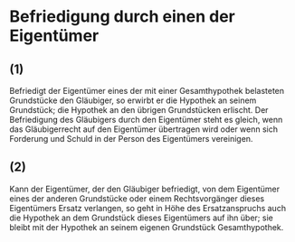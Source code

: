 # Befriedigung durch einen der Eigentümer



## (1)

 Befriedigt der Eigentümer eines der mit einer Gesamthypothek belasteten Grundstücke den Gläubiger, so erwirbt er die Hypothek an seinem Grundstück; die Hypothek an den übrigen Grundstücken erlischt. Der Befriedigung des Gläubigers durch den Eigentümer steht es gleich, wenn das Gläubigerrecht auf den Eigentümer übertragen wird oder wenn sich Forderung und Schuld in der Person des Eigentümers vereinigen.

## (2)

 Kann der Eigentümer, der den Gläubiger befriedigt, von dem Eigentümer eines der anderen Grundstücke oder einem Rechtsvorgänger dieses Eigentümers Ersatz verlangen, so geht in Höhe des Ersatzanspruchs auch die Hypothek an dem Grundstück dieses Eigentümers auf ihn über; sie bleibt mit der Hypothek an seinem eigenen Grundstück Gesamthypothek. 

